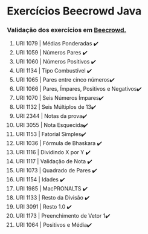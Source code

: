 # Exercícios Beecrowd Java

### Validação dos exercícios em [Beecrowd.](https://www.beecrowd.com.br/judge/pt/problems/index/1)

<ol>
<li> URI 1079 | Médias Ponderadas ✔️ </li>
<li> URI 1059 | Números Pares ✔️ </li> 
<li> URI 1060 | Números Positivos ✔️ </li> 
<li> URI 1134 | Tipo Combustível ✔️ </li> 
<li> URI 1065 | Pares entre cinco números✔️ </li>
<li> URI 1066 | Pares, Ímpares, Positivos e Negativos✔️ </li>
<li> URI 1070 | Seis Números Ímpares✔️ </li>
<li> URI 1132 | Seis Múltiplos de 13✔️ </li>
<li> URI 2344 | Notas da prova✔️ </li>
<li> URI 3055 | Nota Esquecida✔️ </li>
<li> URI 1153 | Fatorial Simples✔️ </li>
<li> URI 1036 | Fórmula de Bhaskara ✔️ </li>
<li> URI 1116 | Dividindo X por Y ✔️ </li>
<li> URI 1117 | Validação de Nota ✔️ </li>
<li> URI 1073 | Quadrado de Pares ✔️ </li>
<li> URI 1154 | Idades ✔️ </li>
<li> URI 1985 | MacPRONALTS ✔️ </li>
<li> URI 1133 | Resto da Divisão ✔️ </li>
<li> URI 3091 | Resto 1.0 ✔️ </li>
<li> URI 1173 | Preenchimento de Vetor 1✔️ </li>
<li> URI 1064 | Positivos e Média✔️ </li>


</ol>

